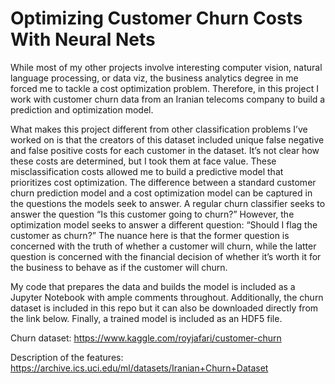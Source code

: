 # Optimizing Customer Churn Costs With Neural Nets

  While most of my other projects involve interesting computer vision, natural language processing, or data viz, the business analytics degree in me forced me to tackle a cost optimization problem. Therefore, in this project I work with customer churn data from an Iranian telecoms company to build a prediction and optimization model.

  What makes this project different from other classification problems I’ve worked on is that the creators of this dataset included unique false negative and false positive costs for each customer in the dataset. It’s not clear how these costs are determined, but I took them at face value. These misclassification costs allowed me to build a predictive model that prioritizes cost optimization. 
The difference between a standard customer churn prediction model and a cost optimization model can be captured in the questions the models seek to answer. A regular churn classifier seeks to answer the question “Is this customer going to churn?” However, the optimization model seeks to answer a different question: “Should I flag the customer as churn?” The nuance here is that the former question is concerned with the truth of whether a customer will churn, while the latter question is concerned with the financial decision of whether it’s worth it for the business to behave as if the customer will churn.

  My code that prepares the data and builds the model is included as a Jupyter Notebook with ample comments throughout. Additionally, the churn dataset is included in this repo but it can also be downloaded directly from the link below. Finally, a trained model is included as an HDF5 file.
  
  Churn dataset: https://www.kaggle.com/royjafari/customer-churn
  
  Description of the features: https://archive.ics.uci.edu/ml/datasets/Iranian+Churn+Dataset
